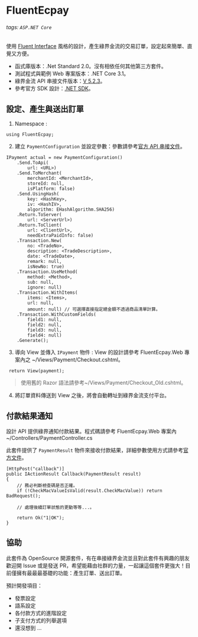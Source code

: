 # FluentEcpay

###### tags: `ASP.NET Core`

使用 [Fluent Interface](https://zh.wikipedia.org/wiki/%E6%B5%81%E5%BC%8F%E6%8E%A5%E5%8F%A3) 風格的設計，產生綠界金流的交易訂單，設定起來簡單、直覺又方便。

* 函式庫版本：.Net Standard 2.0。沒有相依任何其他第三方套件。
* 測試程式與範例 Web 專案版本：.NET Core 3.1。
* 綠界金流 API 串接文件版本：[V 5.2.3][doc]。
* 參考官方 SDK 設計：[.NET SDK](https://github.com/ECPay/ECpayAIO_Net)。

## 設定、產生與送出訂單

1. Namespace : 
```csharp=
using FluentEcpay;
```
2. 建立 `PaymentConfiguration` 並設定參數：參數請參考[官方 API 串接文件](https://www.ecpay.com.tw/Content/files/ecpay_011.pdf)。
```csharp=
IPayment actual = new PaymentConfiguration()
    .Send.ToApi(
        url: <URL>)
    .Send.ToMerchant(
        merchantId: <MerchantId>,
        storeId: null,
        isPlatform: false)
    .Send.UsingHash(
        key: <HashKey>,
        iv: <HashIV>,
        algorithm: EHashAlgorithm.SHA256)
    .Return.ToServer(
        url: <ServerUrl>)
    .Return.ToClient(
        url: <ClientUrl>,
        needExtraPaidInfo: false)
    .Transaction.New(
        no: <TradeNo>,
        description: <TradeDescription>,
        date: <TradeDate>,
        remark: null,
        isNewNo: true)
    .Transaction.UseMethod(
        method: <Method>,
        sub: null,
        ignore: null)
    .Transaction.WithItems(
        items: <Items>,
        url: null,
        amount: null) // 可選擇直接指定總金額不透過商品清單計算。
    .Transaction.WithCustomFields(
        field1: null,
        field2: null,
        field3: null,
        field4: null)
    .Generate();
```
3. 導向 View 並傳入 `IPayment` 物件 : View 的設計請參考 FluentEcpay.Web 專案內之 ~/Views/Payment/Checkout.cshtml。
```csharp=
 return View(payment);
```
> 使用舊的 Razor 語法請參考~/Views/Payment/Checkout_Old.cshtml。
4. 將訂單資料傳送到 View 之後，將會自動轉址到綠界金流支付平台。

## 付款結果通知

設計 API 提供綠界通知付款結果。程式碼請參考 FluentEcpay.Web 專案內 ~/Controllers/PaymentController.cs

此套件提供了 `PaymentResult` 物件來接收付款結果，詳細參數使用方式請參考[官方文件][doc]。
```csharp=
[HttpPost("callback")]
public IActionResult Callback(PaymentResult result)
{
    // 務必判斷檢查碼是否正確。
    if (!CheckMacValueIsValid(result.CheckMacValue)) return BadRequest();

    // 處理後續訂單狀態的更動等等...。

    return Ok("1|OK");
}
```

## 協助

此套件為 OpenSource 開源套件，有在串接綠界金流並且對此套件有興趣的朋友歡迎開 Issue 或是發送 PR，希望能藉由社群的力量，一起讓這個套件更強大！目前僅擁有最最最基礎的功能：產生訂單、送出訂單。

預計開發項目：
* 發票設定
* 語系設定
* 各付款方式的進階設定
* 子支付方式的列舉選項
* 還沒想到 ...

[doc]:https://www.ecpay.com.tw/Service/API_Dwnld